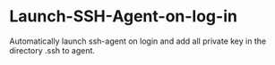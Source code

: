 # Launch-SSH-Agent-on-log-in
Automatically launch ssh-agent on login and add all private key in the directory .ssh to agent.

